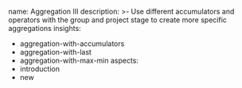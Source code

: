 name: Aggregation III
description: >-
  Use different accumulators and operators with the group and project stage to
  create more specific aggregations
insights:
  - aggregation-with-accumulators
  - aggregation-with-last
  - aggregation-with-max-min
aspects:
  - introduction
  - new
